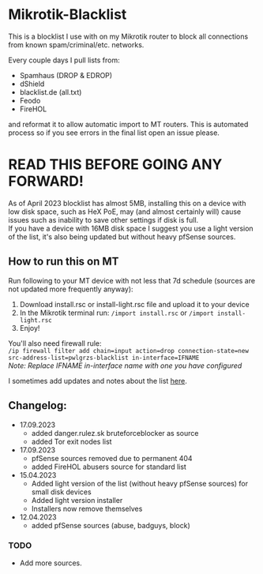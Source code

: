 # Mikrotik-Blacklist
This is a blocklist I use with on my Mikrotik router to block all connections from known spam/criminal/etc. networks.

Every couple days I pull lists from:
- Spamhaus (DROP & EDROP)
- dShield  
- blacklist.de (all.txt)
- Feodo
- FireHOL

and reformat it to allow automatic import to MT routers. This is automated process so if you see errors in the final list open an issue please.

# READ THIS BEFORE GOING ANY FORWARD!

As of April 2023 blocklist has almost 5MB, installing this on a device with low disk space, such as HeX PoE, may (and almost certainly will) cause issues such as inability to save other settings if disk is full.  
If you have a device with 16MB disk space I suggest you use a light version of the list, it's also being updated but without heavy pfSense sources.

## How to run this on MT
Run following to your MT device with not less that 7d schedule (sources are not updated more frequently anyway):  

1. Download install.rsc or install-light.rsc file and upload it to your device
2. In the Mikrotik terminal run: `/import install.rsc` or `/import install-light.rsc`
3. Enjoy!

You'll also need firewall rule:  
`/ip firewall filter add chain=input action=drop connection-state=new src-address-list=pwlgrzs-blacklist in-interface=IFNAME`  
*Note: Replace IFNAME in-interface name with one you have configured*

I sometimes add updates and notes about the list [here](https://pawelgrzes.pl/posts/Mikrotik-Blocking-unwanted-connections-with-external-IP-list/).

## Changelog:
 - 17.09.2023
   - added danger.rulez.sk bruteforceblocker as source
   - added Tor exit nodes list
 - 17.09.2023
   - pfSense sources removed due to permanent 404
   - added FireHOL abusers source for standard list
 - 15.04.2023
   - Added light version of the list (without heavy pfSense sources) for small disk devices
   - Added light version installer
   - Installers now remove themselves
 - 12.04.2023
   - added pfSense sources (abuse, badguys, block)

### TODO
 - Add more sources.

